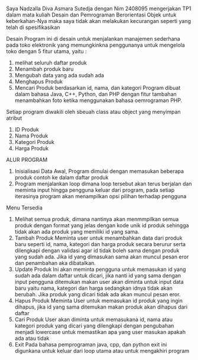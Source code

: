 Saya Nadzalla Diva Asmara Sutedja dengan Nim 2408095 mengerjakan TP1 dalam mata kuliah Desain dan Pemrograman Berorientasi Objek untuk keberkahan-Nya maka saya tidak akan melakukan kecurangan seperti yang telah di spesifikasikan

Desain 
Program ini di desain untuk menjalankan manajemen sederhana pada toko elektronik yang memungkinkna penggunanya untuk mengelola toko dengan 5 fitur utama, yaitu :
1. melihat seluruh daftar produk
2. Menambah produk baru
3. Mengubah data yang ada sudah ada
4. Menghapus Produk
5. Mencari Produk berdasarkan id, nama, dan kategori
Program dibuat dalam bahasa Java, C++, Python, dan PHP dengan fitur tambahan menambahkan foto ketika menggunakan bahasa oemrograman PHP.

Setiap program diwakili oleh sbeuah class atau object yang menyimpan atribut 
1. ID Produk
2. Nama Produk
3. Kategori Produk
4. Harga Produk

ALUR PROGRAM 

1. Inisialisasi Data Awal, Program dimulai dengan memasukan beberapa produk contoh ke dalam daftar produk
2. Program menjalankan loop dimana loop tersebut akan terus berjalan dan meminta input hingga pengguna keluar dari program, pada setiap iterasinya program akan menampilkan opsi pilihan terhadap pengguna

Menu Tersedia 
1. Melihat semua produk,
dimana nantinya akan menmmpilkan semua produk dengan format yang jelas dengan kode unik id produk sehingga tidak akan ada produk yang memiliki id yang sama.
2. Tambah Produk
Meminta user untuk menambahkan data dari produk baru seperti id, nama, kategori dan harga produk secara berurur serta dilengkapi dengan validasi agar id tidak boleh sama dengan produk yang sudah ada. Jika id yang dimasukan sama akan muncul pesan eror dan penambahan aka dibatalkan.
3. Update Produk
Ini akan meminta pengguna untuk memasukan id yang sudah ada dalam daftar untuk dicari, jika nanti id yang sama dengan input pengguna ditemukan makan user akan diminta untuk input data baru yaitu nama, kategori dan harga sedangkan idnya tidak akan berubah. Jika produk yang dicari tidak ada akan muncul pesan eror.
4. Hapus Produk
Meminta User untuk memasukan id produk yang ingin dihapus, jika id yang sama ditemukan makan produk akan dihapus dari daftar
5. Cari Produk
User akan diminta untuk memasukana id, nama atau kategori produk yang dicari yang dilengkapi dengan pengubahan menjadi lowercase untuk memastikan apa yang user masukan apakah ada atau tidak
6. Exit
Pada bahasa pemprograman java, cpp, dan python exit ini digunkana untuk keluar dari loop utama atau untuk mengakhiri program 
